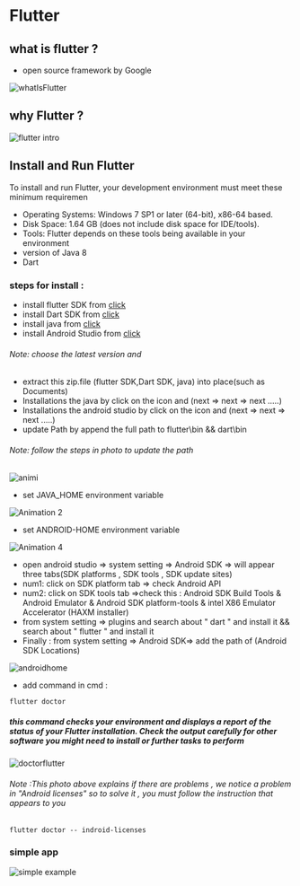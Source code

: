 # Flutter

## what is flutter ?
- open source framework by Google

![whatIsFlutter](https://user-images.githubusercontent.com/92294502/144235081-8931d918-9c82-4d17-8670-81b6e9f503fd.png)


## why Flutter ?
![flutter intro](https://user-images.githubusercontent.com/92294502/144235103-aed3f6a6-4c4e-4886-bca9-61430862b980.jpg)


## Install and Run Flutter

To install and run Flutter, your development environment must meet these minimum requiremen

 - Operating Systems: Windows 7 SP1 or later (64-bit), x86-64 based.
 - Disk Space: 1.64 GB (does not include disk space for IDE/tools).
 - Tools: Flutter depends on these tools being available in your environment 
 - version of Java 8 
 - Dart
 
 ### steps for install  : 
 - install flutter SDK from [click](https://storage.googleapis.com/flutter_infra_release/releases/stable/windows/flutter_windows_2.5.3-stable.zip)
 - install Dart SDK from  [click](https://storage.googleapis.com/dart-archive/channels/stable/release/2.14.4/sdk/dartsdk-windows-x64-release.zip)
 - install java from [click](https://download.oracle.com/java/17/latest/jdk-17_windows-x64_bin.exe)
 - install Android Studio from [click](https://visualstudio.microsoft.com/thank-you-downloading-visual-studio/?sku=Community&rel=17)
 
 ###### Note: choose the latest version and 
 - extract this zip.file (flutter SDK,Dart SDK, java) into place(such as Documents) 
 - Installations the java by click on the icon and  (next => next => next .....)
 - Installations the android studio by click on the icon and  (next => next => next .....)
 - update Path by append the full path to flutter\bin && dart\bin
 ###### Note: follow the steps in photo to update the path 
 

![animi](https://user-images.githubusercontent.com/92294502/144233445-e6826bc8-3a11-4268-887e-ac979174fa6d.gif)

 
 - set JAVA_HOME environment variable 
 
 
 ![Animation 2](https://user-images.githubusercontent.com/92294502/144127155-b97e5f7d-9734-4e7b-814a-f306efac2236.gif)
 
 - set ANDROID-HOME environment variable 
 
  ![Animation 4](https://user-images.githubusercontent.com/92294502/144127437-cf209677-a5fa-4f3b-8437-00a6dd7bb6f3.gif)



 - open android studio => system setting => Android SDK => will appear three tabs(SDK platforms , SDK tools , SDK update sites) 
  - num1: click on SDK platform tab => check Android API
  - num2: click on  SDK tools tab =>check this : Android SDK Build Tools & Android Emulator & Android SDK platform-tools & intel X86 Emulator Accelerator (HAXM installer)
 - from  system setting => plugins and search about " dart " and install it && search about " flutter " and install it
 - Finally : from  system setting => Android SDK=> 
 add the path of (Android SDK Locations)
  
  
  ![androidhome](https://user-images.githubusercontent.com/92294502/143201256-01df3a3a-408d-4062-8b8f-a6ad7d9e97c9.png)

 - add command in cmd : 
 
 ```
 flutter doctor
 
```
 
##### this command checks your environment and displays a report of the status of your Flutter installation. Check the output carefully for other software you might need to install or further tasks to perform 
 
![doctorflutter](https://user-images.githubusercontent.com/92294502/143201312-2c13bbb2-79d0-45cd-a4f5-fb53a02218a1.png)

###### Note :This photo above  explains if there are problems , we notice a problem in "Android licenses" so to solve it , you must follow the instruction that appears to you

```
flutter doctor -- indroid-licenses

```

### simple app 



![simple example](https://user-images.githubusercontent.com/92294502/144235245-d57144ca-257f-4ef1-a9ef-df3ae91a74a7.gif)

